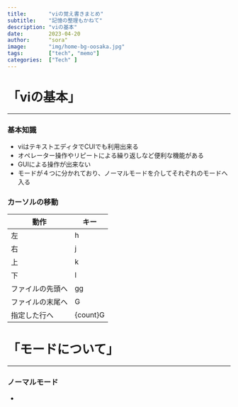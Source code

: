 ```yaml
---
title:       "viの覚え書きまとめ"
subtitle:    "記憶の整理もかねて"
description: "viの基本"
date:        2023-04-20
author:      "sora"
image:       "img/home-bg-oosaka.jpg"
tags:        ["tech", "memo"]
categories:  ["Tech" ]
---
```


# 「viの基本」
***

### 基本知識
- viはテキストエディタでCUIでも利用出来る
- オペレーター操作やリピートによる繰り返しなど便利な機能がある
- GUIによる操作が出来ない
- モードが４つに分かれており、ノーマルモードを介してそれぞれのモードへ入る

### カーソルの移動
|動作|キー|
|---|---|
|左|h|
|右|j|
|上|k|
|下|l|
|ファイルの先頭へ|gg|
|ファイルの末尾へ|G|
|指定した行へ|{count}G|

# 「モードについて」
***

### ノーマルモード
- 
